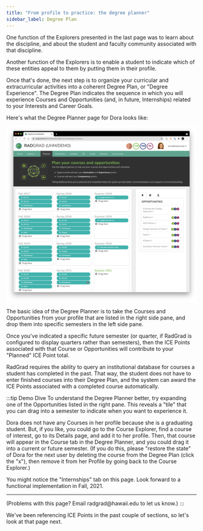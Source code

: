 ```yaml
---
title: "From profile to practice: the degree planner"
sidebar_label: Degree Plan
---
```


One function of the Explorers presented in the last page was to learn about the discipline, and about the student and faculty community associated with that discipline.

Another function of the Explorers is to enable a student to indicate which of these entities appeal to them by putting them in their profile.

Once that's done, the next step is to organize your curricular and extracurricular activities into a coherent Degree Plan, or "Degree Experience". The Degree Plan indicates the sequence in which you will experience Courses and Opportunities (and, in future, Internships) related to your Interests and Career Goals.

Here's what the Degree Planner page for Dora looks like:

![](/img/user-guide/demo/degree-planner.png)

The basic idea of the Degree Planner is to take the Courses and Opportunities from your profile that are listed in the right side pane, and drop them into specific semesters in the left side pane.

Once you've indicated a specific future semester (or quarter, if RadGrad is configured to display quarters rather than semesters), then the ICE Points associated with that Course or Opportunities will contribute to your "Planned" ICE Point total.

RadGrad requires the ability to query an institutional database for courses a student has completed in the past. That way, the student does not have to enter finished courses into their Degree Plan, and the system can award the ICE Points associated with a completed course automatically.

:::tip Demo Dive
To understand the Degree Planner better, try expanding one of the Opportunities listed in the right pane.  This reveals a "tile" that you can drag into a semester to indicate when you want to experience it.

Dora does not have any Courses in her profile because she is a graduating student.  But, if you like, you could go to the Course Explorer, find a course of interest, go to its Details page, and add it to her profile. Then, that course will appear in the Course tab in the Degree Planner, and you could drag it into a current or future semester. (If you do this, please "restore the state" of Dora for the next user by deleting the course from the Degree Plan (click the "x"), then remove it from her Profile by going back to the Course Explorer.)

You might notice the "Internships" tab on this page. Look forward to a functional implementation in Fall, 2021.

<hr/>
(Problems with this page? Email radgrad@hawaii.edu to let us know.)
:::

We've been referencing ICE Points in the past couple of sections, so let's look at that page next.
